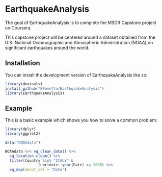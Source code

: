 
<!-- README.md is generated from README.Rmd. Please edit that file -->

# EarthquakeAnalysis

<!-- badges: start -->
<!-- badges: end -->

The goal of EarthquakeAnalysis is to complete the MSDR Capstone project
on Coursera.

This capstone project will be centered around a dataset obtained from
the U.S. National Oceanographic and Atmospheric Administration (NOAA) on
significant earthquakes around the world.

## Installation

You can install the development version of EarthquakeAnalysis like so:

``` r
library(devtools)
install_github("BFavetto/EarthquakeAnalysis")
library(EarthquakeAnalysis)
```

## Example

This is a basic example which shows you how to solve a common problem:

``` r
library(dplyr)
library(ggplot2)

data("NOAAdata")

NOAAdata %>% eq_clean_data() %>%
  eq_location_clean() %>%
  filter(Country %in% "ITALY" &
               lubridate::year(Date) >= 2000) %>%
  eq_map(annot_col = "Date")
```
